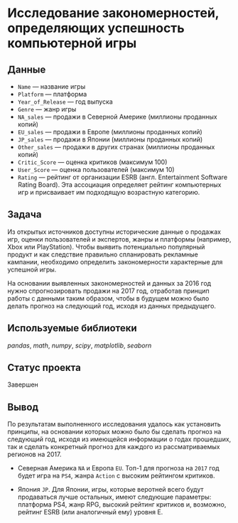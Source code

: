 # Исследование закономерностей, определяющих успешность компьютерной игры


## Данные

* `Name` — название игры
* `Platform` — платформа
* `Year_of_Release` — год выпуска
* `Genre` — жанр игры
* `NA_sales` — продажи в Северной Америке (миллионы проданных копий)
* `EU_sales` — продажи в Европе (миллионы проданных копий)
* `JP_sales` — продажи в Японии (миллионы проданных копий)
* `Other_sales` — продажи в других странах (миллионы проданных копий)
* `Critic_Score` — оценка критиков (максимум 100)
* `User_Score` — оценка пользователей (максимум 10)
* `Rating` — рейтинг от организации ESRB (англ. Entertainment Software Rating Board). Эта ассоциация определяет рейтинг компьютерных игр и присваивает им подходящую возрастную категорию.

## Задача

Из открытых источников доступны исторические данные о продажах игр, оценки пользователей и экспертов, жанры и платформы (например, Xbox или PlayStation). Чтобы выявить потенциально популярный продукт и как следствие правильно спланировать рекламные кампании, необходимо определить закономерности характерные для успешной игры. 

На основании выявленных закономерностей и данных за 2016 год нужно спрогнозировать продажи на 2017 год, отработав принцип работы с данными таким образом, чтобы в будущем можно было делать прогноз на следующий год, исходя из данных предыдущего. 

## Используемые библиотеки
*pandas*, *math*, *numpy*, *scipy*, *matplotlib*, *seaborn*

## Статус проекта
Завершен

## Вывод
По результатам выполненного исследования удалось как установить принципы, на основании которых можно было бы сделать прогноз на следующий год, исходя из имеющейся информации о годах прошедших, так и сделать конкретный прогноз для каждого из рассматриваемых регионов на 2017.

  - Северная Америка `NA` и Европа `EU`.
Топ-1 для прогноза на `2017` год будет игра на `PS4`, жанра `Action` с высоким рейтингом критиков.

  - Япония `JP`.
Для Японии, игры, которые веротней всего будут продаваться лучше остальных, имеют следующие параметры: платформа PS4, жанр RPG, высокий рейтинг критиков и, возможно, рейтинг ESRB (или аналогичный ему) уровня E.





